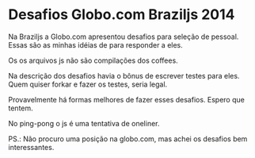 Desafios Globo.com Braziljs 2014
================================

Na Braziljs a Globo.com apresentou desafios para seleção de pessoal. Essas são as minhas idéias de para responder a eles.

Os os arquivos js não são compilações dos coffees.

Na descrição dos desafios havia o bônus de escrever testes para eles.
Quem quiser forkar e fazer os testes, seria legal.

Provavelmente há formas melhores de fazer esses desafios. Espero que tentem.

No ping-pong o js é uma tentativa de oneliner.

PS.: Não procuro uma posição na globo.com, mas achei os desafios bem interessantes.
